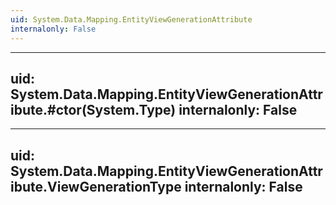 ```yaml
---
uid: System.Data.Mapping.EntityViewGenerationAttribute
internalonly: False
---
```


---
uid: System.Data.Mapping.EntityViewGenerationAttribute.#ctor(System.Type)
internalonly: False
---

---
uid: System.Data.Mapping.EntityViewGenerationAttribute.ViewGenerationType
internalonly: False
---
